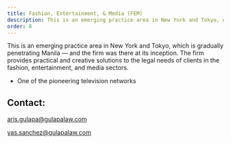 ```yaml
---
title: Fashion, Entertainment, & Media (FEM)
description: This is an emerging practice area in New York and Tokyo, which is gradually penetrating...
order: 8
---
```


This is an emerging practice area in New York and Tokyo, which is gradually penetrating Manila — and the firm was there at its inception. The firm provides practical and creative solutions to the legal needs of clients in the fashion, entertainment, and media sectors.

- One of the pioneering television networks

## Contact:

aris.gulapa@gulapalaw.com

yas.sanchez@gulapalaw.com
